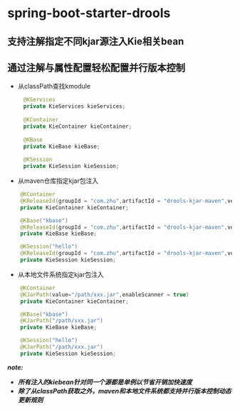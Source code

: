 # spring-boot-starter-drools
## 支持注解指定不同kjar源注入Kie相关bean
## 通过注解与属性配置轻松配置并行版本控制
- 从classPath查找kmodule
~~~java
     @KServices
     private KieServices kieServices;
 
     @KContainer
     private KieContainer kieContainer;
 
     @KBase
     private KieBase kieBase;
 
     @KSession
     private KieSession kieSession;
~~~
- 从maven仓库指定kjar包注入
~~~java
    @KContainer
    @KReleaseId(groupId = "com.zhu",artifactId = "drools-kjar-maven",version = "LATEST",enableScanner = true)
    private KieContainer kieContainer;

    @KBase("kbase")
    @KReleaseId(groupId = "com.zhu",artifactId = "drools-kjar-maven",version = "LATEST")
    private KieBase kieBase;

    @KSession("hello")
    @KReleaseId(groupId = "com.zhu",artifactId = "drools-kjar-maven",version = "LATEST")
    private KieSession kieSession;
~~~
- 从本地文件系统指定kjar包注入
~~~java
    @KContainer
    @KJarPath(value="/path/xxx.jar",enableScanner = true)
    private KieContainer kieContainer;

    @KBase("kbase")
    @KJarPath("/path/xxx.jar")
    private KieBase kieBase;

    @KSession("hello")
    @KJarPath("/path/xxx.jar")
    private KieSession kieSession;
~~~
***note:***
- ***所有注入的kiebean针对同一个源都是单例以节省开销加快速度***
- ***除了从classPath获取之外，maven和本地文件系统都支持并行版本控制动态更新规则***


